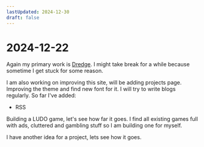 ```yaml
---
lastUpdated: 2024-12-30
draft: false
---
```

# 2024-12-22

Again my primary work is [Dredge](/projects/dredge). I might take break for a while because sometime I get stuck for some reason. 

I am also working on improving this site, will be adding projects page. Improving the theme and find new font for it. I will try to write blogs regularly. 
So far I've added:
- RSS


Building a LUDO game, let's see how far it goes. I find all existing games full with ads, cluttered and gambling stuff so I am building one for myself. 

I have another idea for a project, lets see how it goes. 